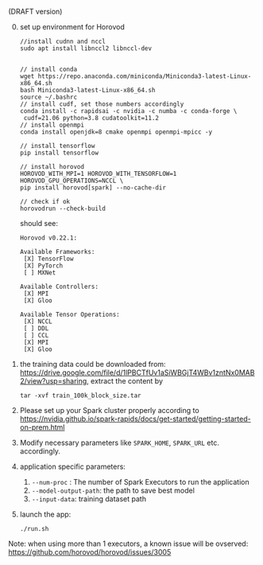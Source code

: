 (DRAFT version)

0. set up environment for Horovod
   ```shell
   //install cudnn and nccl
   sudo apt install libnccl2 libnccl-dev


   // install conda
   wget https://repo.anaconda.com/miniconda/Miniconda3-latest-Linux-x86_64.sh
   bash Miniconda3-latest-Linux-x86_64.sh
   source ~/.bashrc
   // install cudf, set those numbers accordingly
   conda install -c rapidsai -c nvidia -c numba -c conda-forge \
    cudf=21.06 python=3.8 cudatoolkit=11.2
   // install openmpi
   conda install openjdk=8 cmake openmpi openmpi-mpicc -y

   // install tensorflow
   pip install tensorflow

   // install horovod
   HOROVOD_WITH_MPI=1 HOROVOD_WITH_TENSORFLOW=1 HOROVOD_GPU_OPERATIONS=NCCL \
   pip install horovod[spark] --no-cache-dir

   // check if ok
   horovodrun --check-build
   ```
   should see:
   ```
   Horovod v0.22.1:

   Available Frameworks:
    [X] TensorFlow
    [X] PyTorch
    [ ] MXNet

   Available Controllers:
    [X] MPI
    [X] Gloo

   Available Tensor Operations:
    [X] NCCL
    [ ] DDL
    [ ] CCL
    [X] MPI
    [X] Gloo 
   ```

1. the training data could be downloaded from: https://drive.google.com/file/d/1lPBCTfUv1aSiWBGjT4WBv1zntNx0MAB2/view?usp=sharing, extract the content by
    ```
    tar -xvf train_100k_block_size.tar
    ```

2. Please set up your Spark cluster properly according to https://nvidia.github.io/spark-rapids/docs/get-started/getting-started-on-prem.html

3. Modify necessary parameters like `SPARK_HOME`, `SPARK_URL` etc. accordingly.

4. application specific parameters:
    1) `--num-proc` : The number of Spark Executors to run the application
    2) `--model-output-path`: the path to save best model
    3) `--input-data`: training dataset path

5. launch the app: 
    ```
    ./run.sh
    ```

Note: when using more than 1 executors, a known issue will be ovserved: https://github.com/horovod/horovod/issues/3005